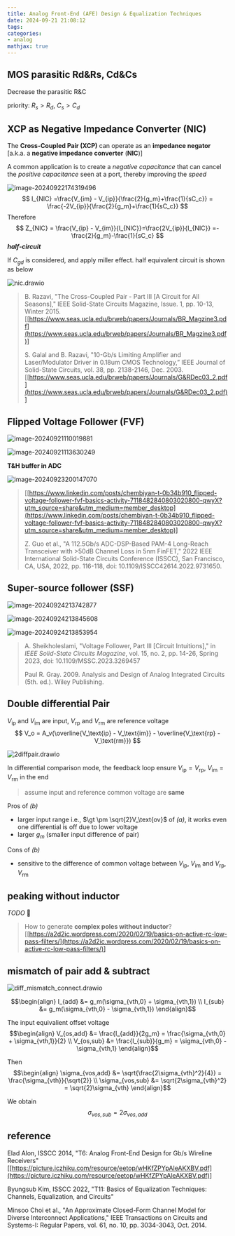 ```yaml
---
title: Analog Front-End (AFE) Design & Equalization Techniques
date: 2024-09-21 21:08:12
tags:
categories:
- analog
mathjax: true
---
```




## MOS parasitic Rd&Rs, Cd&Cs

Decrease  the parasitic R&C

priority: $R_s \gt R_d$, $C_s \gt C_d$



## XCP as Negative Impedance Converter (NIC)

The **Cross-Coupled Pair (XCP)** can operate as an **impedance negator** [a.k.a. a **negative impedance converter** (**NIC**)] 

A common application is to create a *negative capacitance* that can cancel the *positive capacitance*
seen at a port, thereby improving the *speed*

![image-20240922174319496](afe/image-20240922174319496.png)
$$
I_{NIC} =\frac{V_{im} - V_{ip}}{\frac{2}{g_m}+\frac{1}{sC_c}} = \frac{-2V_{ip}}{\frac{2}{g_m}+\frac{1}{sC_c}}
$$
Therefore
$$
Z_{NIC} = \frac{V_{ip} - V_{im}}{I_{NIC}}=\frac{2V_{ip}}{I_{NIC}} =- \frac{2}{g_m}-\frac{1}{sC_c}
$$
***half-circuit***

If $C_{gd}$ is considered, and apply miller effect. half equivalent circuit is shown as below

![nic.drawio](afe/nic.drawio.svg)





> B. Razavi, "The Cross-Coupled Pair - Part III [A Circuit for All Seasons]," IEEE Solid-State Circuits Magazine, Issue. 1, pp. 10-13, Winter 2015. [[https://www.seas.ucla.edu/brweb/papers/Journals/BR_Magzine3.pdf](https://www.seas.ucla.edu/brweb/papers/Journals/BR_Magzine3.pdf)]
>
> S. Galal and B. Razavi, "10-Gb/s Limiting Amplifier and Laser/Modulator Driver in 0.18um CMOS Technology,” IEEE Journal of Solid-State Circuits, vol. 38, pp. 2138-2146, Dec. 2003.  [[https://www.seas.ucla.edu/brweb/papers/Journals/G&RDec03_2.pdf](https://www.seas.ucla.edu/brweb/papers/Journals/G&RDec03_2.pdf)]



## Flipped Voltage Follower (FVF)

![image-20240921110019881](afe/image-20240921110019881.png)

![image-20240921113630249](afe/image-20240921113630249.png)

**T&H buffer in ADC**

![image-20240923200147070](afe/image-20240923200147070.png)


> [[https://www.linkedin.com/posts/chembiyan-t-0b34b910_flipped-voltage-follower-fvf-basics-activity-7118482840803020800-qwyX?utm_source=share&utm_medium=member_desktop](https://www.linkedin.com/posts/chembiyan-t-0b34b910_flipped-voltage-follower-fvf-basics-activity-7118482840803020800-qwyX?utm_source=share&utm_medium=member_desktop)]
>
> Z. Guo et al., "A 112.5Gb/s ADC-DSP-Based PAM-4 Long-Reach Transceiver with >50dB Channel Loss in 5nm FinFET," 2022 IEEE International Solid-State Circuits Conference (ISSCC), San Francisco, CA, USA, 2022, pp. 116-118, doi: 10.1109/ISSCC42614.2022.9731650.



## Super-source follower (SSF)

![image-20240924213742877](afe/image-20240924213742877.png)

![image-20240924213845608](afe/image-20240924213845608.png)

![image-20240924213853954](afe/image-20240924213853954.png)

> A. Sheikholeslami, "Voltage Follower, Part III [Circuit Intuitions]," in *IEEE Solid-State Circuits Magazine*, vol. 15, no. 2, pp. 14-26, Spring 2023, doi: 10.1109/MSSC.2023.3269457
>
> Paul R. Gray. 2009. Analysis and Design of Analog Integrated Circuits (5th. ed.). Wiley Publishing.





## Double differential Pair

$V_\text{ip}$ and $V_\text{im}$ are input, $V_\text{rp}$ and $V_\text{rm}$ are reference voltage
$$
V_o = A_v(\overline{V_\text{ip} - V_\text{im}} - \overline{V_\text{rp} - V_\text{rm}})
$$


![2diffpair.drawio](afe/2diffpair.drawio.svg)

In differential comparison mode, the feedback loop ensure $V_\text{ip} = V_\text{rp}$, $V_\text{im} = V_\text{rm}$ in the end 

> assume input and reference common voltage are **same**

Pros of *(b)*

- larger input range i.e.,  $\gt \pm \sqrt{2}V_\text{ov}$ of *(a)*, it works even one differential is off due to lower voltage
- larger $g_m$ (smaller input difference of pair)

Cons of *(b)*

- sensitive to the difference of common voltage between $V_\text{ip}$,  $V_\text{im}$ and  $V_\text{rp}$,  $V_\text{rm}$



## peaking without inductor

*TODO* &#128197;

> How to generate **complex poles without inductor**? [[https://a2d2ic.wordpress.com/2020/02/19/basics-on-active-rc-low-pass-filters/](https://a2d2ic.wordpress.com/2020/02/19/basics-on-active-rc-low-pass-filters/)]


## mismatch of pair add & subtract

![diff_mismatch_connect.drawio](afe/diff_mismatch_connect.drawio.svg)


$$\begin{align}
I_{add} &= g_m(\sigma_{vth,0} + \sigma_{vth,1}) \\
I_{sub} &= g_m(\sigma_{vth,0} - \sigma_{vth,1})
\end{align}$$

The input equivalient offset voltage
$$\begin{align}
V_{os,add} &= \frac{I_{add}}{2g_m} = \frac{\sigma_{vth,0} + \sigma_{vth,1}}{2} \\
V_{os,sub} &= \frac{I_{sub}}{g_m} = \sigma_{vth,0} - \sigma_{vth,1}
\end{align}$$

Then
$$\begin{align}
\sigma_{vos,add} &= \sqrt{\frac{2\sigma_{vth}^2}{4}} = \frac{\sigma_{vth}}{\sqrt{2}} \\
\sigma_{vos,sub} &= \sqrt{2\sigma_{vth}^2} = \sqrt{2}\sigma_{vth}
\end{align}$$

We obtain
$$
\sigma_{vos,sub} = 2\sigma_{vos,add}
$$


## reference

Elad Alon, ISSCC 2014, "T6: Analog Front-End Design for Gb/s Wireline Receivers" [[https://picture.iczhiku.com/resource/eetop/wHKfZPYpAleAKXBV.pdf](https://picture.iczhiku.com/resource/eetop/wHKfZPYpAleAKXBV.pdf)]

Byungsub Kim,  ISSCC 2022, "T11: Basics of Equalization Techniques: Channels, Equalization, and Circuits"

Minsoo Choi et al., "An Approximate Closed-Form Channel Model for Diverse Interconnect Applications," IEEE Transactions on Circuits and Systems-I: Regular Papers, vol. 61, no. 10, pp. 3034-3043, Oct. 2014.


